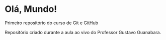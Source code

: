 # Olá, Mundo!
Primeiro repositório do curso de Git e GitHub

Repositório criado durante a aula ao vivo do Professor Gustavo Guanabara.